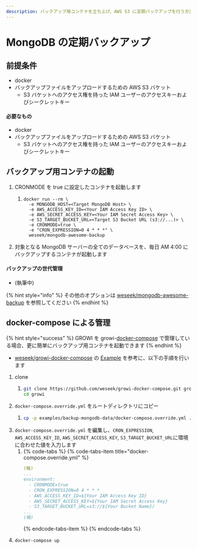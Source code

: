 ```yaml
---
description: バックアップ用コンテナを立ち上げ、AWS S3 に定期バックアップを行う方法を紹介します
---
```


# MongoDB の定期バックアップ

## 前提条件

* docker
* バックアップファイルをアップロードするための AWS S3 バケット
  * S3 バケットへのアクセス権を持った IAM ユーザーのアクセスキーおよびシークレットキー

#### 必要なもの

* docker
* バックアップファイルをアップロードするための AWS S3 バケット
  * S3 バケットへのアクセス権を持った IAM ユーザーのアクセスキーおよびシークレットキー

## バックアップ用コンテナの起動

1. CRONMODE を true に設定したコンテナを起動します
   1. ```text
      docker run --rm \
        -e MONGODB_HOST=<Target MongoDB Host> \
        -e AWS_ACCESS_KEY_ID=<Your IAM Access Key ID> \
        -e AWS_SECRET_ACCESS_KEY=<Your IAM Secret Access Key> \
        -e S3_TARGET_BUCKET_URL=<Target S3 Bucket URL (s3://...)> \
        -e CRONMODE=true \
        -e "CRON_EXPRESSION=0 4 * * *" \
        weseek/mongodb-awesome-backup
      ```
2. 対象となる MongoDB サーバーの全てのデータベースを、毎日 AM 4:00 にバックアップするコンテナが起動します

#### バックアップの世代管理

* \(執筆中\)

{% hint style="info" %}
その他のオプションは [weseek/mongodb-awesome-backup](https://github.com/weseek/mongodb-awesome-backup) を参照してください
{% endhint %}

## docker-compose による管理

{% hint style="success" %}
GROWI を growi-[docker-compose](../getting-started/docker-compose.md) で管理している場合、更に簡単にバックアップ用コンテナを起動できます
{% endhint %}

* [weseek/growi-docker-compose](https://github.com/weseek/growi-docker-compose/tree/master/examples/backup-mongodb-data) の [Example](https://github.com/weseek/growi-docker-compose/tree/master/examples/backup-mongodb-data) を参考に、以下の手順を行います

1. clone
   1. ```bash
      git clone https://github.com/weseek/growi-docker-compose.git growi
      cd growi
      ```
2. `docker-compose.override.yml` をルートディレクトリにコピー
   1. ```bash
      cp -p examples/backup-mongodb-data/docker-compose.override.yml .
      ```
3. `docker-compose.override.yml` を編集し、`CRON_EXPRESSION`, `AWS_ACCESS_KEY_ID`, `AWS_SECRET_ACCESS_KEY`, `S3_TARGET_BUCKET_URL`に環境に合わせた値を入力します
   1. {% code-tabs %}
      {% code-tabs-item title="docker-compose.override.yml" %}
      ```yaml
      (略)
      ...
      environment:
        - CRONMODE=true
        - CRON_EXPRESSION=0 4 * * *
        - AWS_ACCESS_KEY_ID=${Your IAM Access Key ID}
        - AWS_SECRET_ACCESS_KEY=${Your IAM Secret Access Key}
        - S3_TARGET_BUCKET_URL=s3://${Your Bucket Name}/
      ...
      (略)
      ```
      {% endcode-tabs-item %}
      {% endcode-tabs %}
4. ```bash
   docker-compose up
   ```



